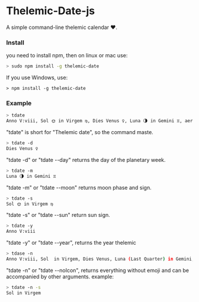 # Thelemic-Date-js
A simple command-line thelemic calendar ❤️.

### Install
you need to install npm, then on linux or mac use:
```bash
> sudo npm install -g thelemic-date
```

If you use Windows, use:
```CMD
> npm install -g thelemic-date
```
### Example
```bash
> tdate
Anno V:viii, Sol 🌞 in Virgem ♍, Dies Venus ♀, Luna 🌗 in Gemini ♊, aerae legis
```
"tdate" is short for "Thelemic date", so the command maste.

```bash
> tdate -d
Dies Venus ♀
```
"tdate -d" or "tdate --day" returns the day of the planetary week.

```bash
> tdate -m
Luna 🌗 in Gemini ♊
```
"tdate -m" or  "tdate --moon" returns moon phase and sign.


```bash
> tdate -s
Sol 🌞 in Virgem ♍
```
"tdate -s" or "tdate --sun" return sun sign.

```bash
> tdate -y
Anno V:viii
```
"tdate -y" or "tdate --year", returns the year thelemic

```bash
> tdase -n
Anno V:viii, Sol  in Virgem, Dies Venus, Luna (Last Quarter) in Gemini, aerae legis
```
"tdate -n" or  "tdate --noIcon", returns everything without emoji and can be accompanied by other arguments.
example:
```bash
> tdate -n -s
Sol in Virgem
```
